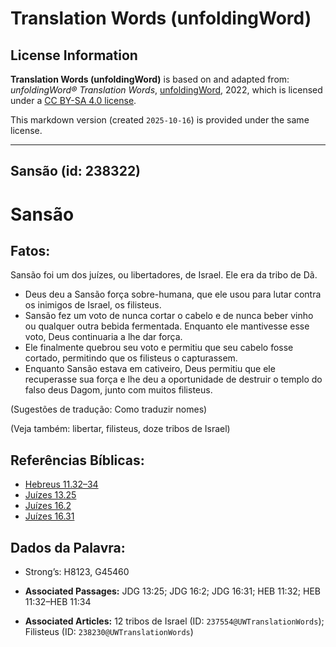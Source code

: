 # Translation Words (unfoldingWord)

## License Information

**Translation Words (unfoldingWord)** is based on and adapted from: _unfoldingWord® Translation Words_, [unfoldingWord](https://unfoldingword.org/utw), 2022, which is licensed under a [CC BY-SA 4.0 license](https://creativecommons.org/licenses/by-sa/4.0/legalcode.en).

This markdown version (created `2025-10-16`) is provided under the same license.



--------------------------------

## Sansão (id: 238322)

Sansão
======

Fatos:
------

Sansão foi um dos juízes, ou libertadores, de Israel. Ele era da tribo de Dã.

* Deus deu a Sansão força sobre\-humana, que ele usou para lutar contra os inimigos de Israel, os filisteus.
* Sansão fez um voto de nunca cortar o cabelo e de nunca beber vinho ou qualquer outra bebida fermentada. Enquanto ele mantivesse esse voto, Deus continuaria a lhe dar força.
* Ele finalmente quebrou seu voto e permitiu que seu cabelo fosse cortado, permitindo que os filisteus o capturassem.
* Enquanto Sansão estava em cativeiro, Deus permitiu que ele recuperasse sua força e lhe deu a oportunidade de destruir o templo do falso deus Dagom, junto com muitos filisteus.

(Sugestões de tradução: Como traduzir nomes)

(Veja também: libertar, filisteus, doze tribos de Israel)

Referências Bíblicas:
---------------------

* [Hebreus 11\.32–34](https://ref.ly/Heb11:32-Heb11:34)
* [Juízes 13\.25](https://ref.ly/Judg13:25)
* [Juízes 16\.2](https://ref.ly/Judg16:2)
* [Juízes 16\.31](https://ref.ly/Judg16:31)

Dados da Palavra:
-----------------

* Strong’s: H8123, G45460

* **Associated Passages:** JDG 13:25; JDG 16:2; JDG 16:31; HEB 11:32; HEB 11:32–HEB 11:34
* **Associated Articles:** 12 tribos de Israel (ID: `237554@UWTranslationWords`); Filisteus (ID: `238230@UWTranslationWords`)

